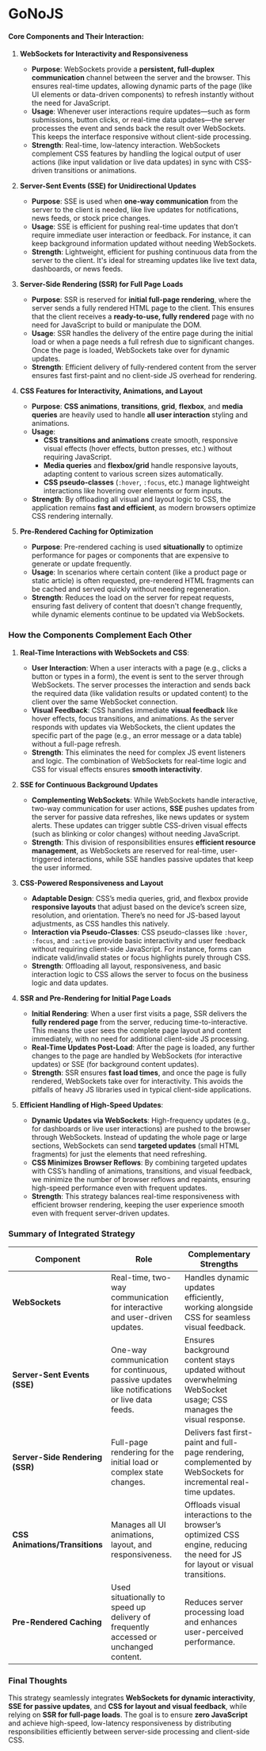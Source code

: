 # GoNoJS

#### Core Components and Their Interaction:
1. **WebSockets for Interactivity and Responsiveness**
   - **Purpose**: WebSockets provide a **persistent, full-duplex communication** channel between the server and the browser. This ensures real-time updates, allowing dynamic parts of the page (like UI elements or data-driven components) to refresh instantly without the need for JavaScript.
   - **Usage**: Whenever user interactions require updates—such as form submissions, button clicks, or real-time data updates—the server processes the event and sends back the result over WebSockets. This keeps the interface responsive without client-side processing.
   - **Strength**: Real-time, low-latency interaction. WebSockets complement CSS features by handling the logical output of user actions (like input validation or live data updates) in sync with CSS-driven transitions or animations.

2. **Server-Sent Events (SSE) for Unidirectional Updates**
   - **Purpose**: SSE is used when **one-way communication** from the server to the client is needed, like live updates for notifications, news feeds, or stock price changes.
   - **Usage**: SSE is efficient for pushing real-time updates that don’t require immediate user interaction or feedback. For instance, it can keep background information updated without needing WebSockets.
   - **Strength**: Lightweight, efficient for pushing continuous data from the server to the client. It's ideal for streaming updates like live text data, dashboards, or news feeds.

3. **Server-Side Rendering (SSR) for Full Page Loads**
   - **Purpose**: SSR is reserved for **initial full-page rendering**, where the server sends a fully rendered HTML page to the client. This ensures that the client receives a **ready-to-use, fully rendered** page with no need for JavaScript to build or manipulate the DOM.
   - **Usage**: SSR handles the delivery of the entire page during the initial load or when a page needs a full refresh due to significant changes. Once the page is loaded, WebSockets take over for dynamic updates.
   - **Strength**: Efficient delivery of fully-rendered content from the server ensures fast first-paint and no client-side JS overhead for rendering.

4. **CSS Features for Interactivity, Animations, and Layout**
   - **Purpose**: **CSS animations**, **transitions**, **grid**, **flexbox**, and **media queries** are heavily used to handle **all user interaction** styling and animations.
   - **Usage**:
     - **CSS transitions and animations** create smooth, responsive visual effects (hover effects, button presses, etc.) without requiring JavaScript.
     - **Media queries** and **flexbox/grid** handle responsive layouts, adapting content to various screen sizes automatically.
     - **CSS pseudo-classes** (`:hover`, `:focus`, etc.) manage lightweight interactions like hovering over elements or form inputs.
   - **Strength**: By offloading all visual and layout logic to CSS, the application remains **fast and efficient**, as modern browsers optimize CSS rendering internally.

5. **Pre-Rendered Caching for Optimization**
   - **Purpose**: Pre-rendered caching is used **situationally** to optimize performance for pages or components that are expensive to generate or update frequently.
   - **Usage**: In scenarios where certain content (like a product page or static article) is often requested, pre-rendered HTML fragments can be cached and served quickly without needing regeneration.
   - **Strength**: Reduces the load on the server for repeat requests, ensuring fast delivery of content that doesn't change frequently, while dynamic elements continue to be updated via WebSockets.

### How the Components Complement Each Other

1. **Real-Time Interactions with WebSockets and CSS**:
   - **User Interaction**: When a user interacts with a page (e.g., clicks a button or types in a form), the event is sent to the server through WebSockets. The server processes the interaction and sends back the required data (like validation results or updated content) to the client over the same WebSocket connection.
   - **Visual Feedback**: CSS handles immediate **visual feedback** like hover effects, focus transitions, and animations. As the server responds with updates via WebSockets, the client updates the specific part of the page (e.g., an error message or a data table) without a full-page refresh.
   - **Strength**: This eliminates the need for complex JS event listeners and logic. The combination of WebSockets for real-time logic and CSS for visual effects ensures **smooth interactivity**.

2. **SSE for Continuous Background Updates**
   - **Complementing WebSockets**: While WebSockets handle interactive, two-way communication for user actions, **SSE** pushes updates from the server for passive data refreshes, like news updates or system alerts. These updates can trigger subtle CSS-driven visual effects (such as blinking or color changes) without needing JavaScript.
   - **Strength**: This division of responsibilities ensures **efficient resource management**, as WebSockets are reserved for real-time, user-triggered interactions, while SSE handles passive updates that keep the user informed.

3. **CSS-Powered Responsiveness and Layout**
   - **Adaptable Design**: CSS’s media queries, grid, and flexbox provide **responsive layouts** that adjust based on the device’s screen size, resolution, and orientation. There’s no need for JS-based layout adjustments, as CSS handles this natively.
   - **Interaction via Pseudo-Classes**: CSS pseudo-classes like `:hover`, `:focus`, and `:active` provide basic interactivity and user feedback without requiring client-side JavaScript. For instance, forms can indicate valid/invalid states or focus highlights purely through CSS.
   - **Strength**: Offloading all layout, responsiveness, and basic interaction logic to CSS allows the server to focus on the business logic and data updates.

4. **SSR and Pre-Rendering for Initial Page Loads**
   - **Initial Rendering**: When a user first visits a page, SSR delivers the **fully rendered page** from the server, reducing time-to-interactive. This means the user sees the complete page layout and content immediately, with no need for additional client-side JS processing.
   - **Real-Time Updates Post-Load**: After the page is loaded, any further changes to the page are handled by WebSockets (for interactive updates) or SSE (for background content updates).
   - **Strength**: SSR ensures **fast load times**, and once the page is fully rendered, WebSockets take over for interactivity. This avoids the pitfalls of heavy JS libraries used in typical client-side applications.

5. **Efficient Handling of High-Speed Updates**:
   - **Dynamic Updates via WebSockets**: High-frequency updates (e.g., for dashboards or live user interactions) are pushed to the browser through WebSockets. Instead of updating the whole page or large sections, WebSockets can send **targeted updates** (small HTML fragments) for just the elements that need refreshing.
   - **CSS Minimizes Browser Reflows**: By combining targeted updates with CSS’s handling of animations, transitions, and visual feedback, we minimize the number of browser reflows and repaints, ensuring high-speed performance even with frequent updates.
   - **Strength**: This strategy balances real-time responsiveness with efficient browser rendering, keeping the user experience smooth even with frequent server-driven updates.

### Summary of Integrated Strategy

| **Component**                   | **Role**                                                                                     | **Complementary Strengths**                                                                                                  |
|----------------------------------|----------------------------------------------------------------------------------------------|------------------------------------------------------------------------------------------------------------------------------|
| **WebSockets**                   | Real-time, two-way communication for interactive and user-driven updates.                    | Handles dynamic updates efficiently, working alongside CSS for seamless visual feedback.                                       |
| **Server-Sent Events (SSE)**     | One-way communication for continuous, passive updates like notifications or live data feeds. | Ensures background content stays updated without overwhelming WebSocket usage; CSS manages the visual response.               |
| **Server-Side Rendering (SSR)**  | Full-page rendering for the initial load or complex state changes.                           | Delivers fast first-paint and full-page rendering, complemented by WebSockets for incremental real-time updates.               |
| **CSS Animations/Transitions**   | Manages all UI animations, layout, and responsiveness.                                       | Offloads visual interactions to the browser’s optimized CSS engine, reducing the need for JS for layout or visual transitions. |
| **Pre-Rendered Caching**         | Used situationally to speed up delivery of frequently accessed or unchanged content.          | Reduces server processing load and enhances user-perceived performance.                                                      |

### Final Thoughts
This strategy seamlessly integrates **WebSockets for dynamic interactivity**, **SSE for passive updates**, and **CSS for layout and visual feedback**, while relying on **SSR for full-page loads**. The goal is to ensure **zero JavaScript** and achieve high-speed, low-latency responsiveness by distributing responsibilities efficiently between server-side processing and client-side CSS.


